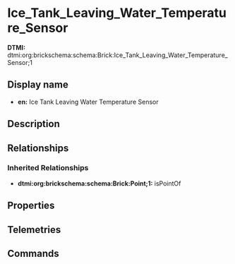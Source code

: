 # Ice_Tank_Leaving_Water_Temperature_Sensor
**DTMI:** dtmi:org:brickschema:schema:Brick:Ice_Tank_Leaving_Water_Temperature_Sensor;1
## Display name
- **en:** Ice Tank Leaving Water Temperature Sensor
## Description
## Relationships
### Inherited Relationships
* **dtmi:org:brickschema:schema:Brick:Point;1:** isPointOf
## Properties
## Telemetries
## Commands
